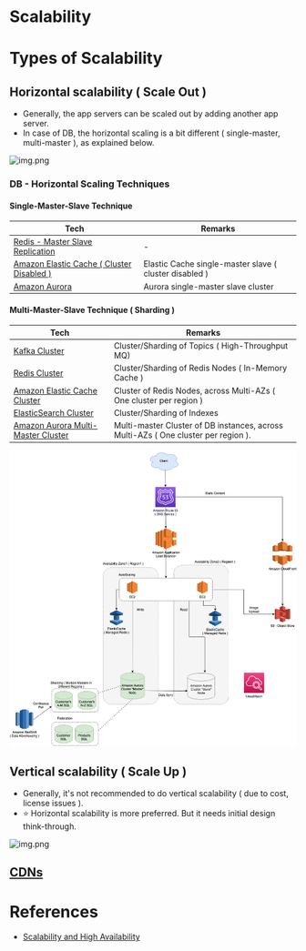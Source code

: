 
# Scalability

# Types of Scalability

## Horizontal scalability ( Scale Out )
- Generally, the app servers can be scaled out by adding another app server.
- In case of DB, the horizontal scaling is a bit different ( single-master, multi-master ), as explained below.

![img.png](https://dzone.com/storage/temp/5747694-picture1.png)

### DB - Horizontal Scaling Techniques

#### Single-Master-Slave Technique

| Tech                                                                                                       | Remarks                                                |
|------------------------------------------------------------------------------------------------------------|--------------------------------------------------------|
| [Redis - Master Slave Replication](../3_DatabaseComponents/Redis/RedisMasterSlaveReplication.md)                              | -                                                      |
| [Amazon Elastic Cache ( Cluster Disabled )](../../2_AWSComponents/6_DatabaseServices/AmazonElasicCache.md#redis-cluster-mode-disabled-vs-redis-cluster-mode-enabled) | Elastic Cache single-master slave ( cluster disabled ) |
| [Amazon Aurora](../../2_AWSComponents/6_DatabaseServices/AmazonAurora)                                     | Aurora single-master slave cluster                     |

#### Multi-Master-Slave Technique ( Sharding )

| Tech                                                                                                                                        | Remarks                                                                            |
|---------------------------------------------------------------------------------------------------------------------------------------------|------------------------------------------------------------------------------------|
| [Kafka Cluster](../4_MessageBrokers/Kafka.md)                                                                                               | Cluster/Sharding of Topics ( High-Throughput MQ)                                   |                     
| [Redis Cluster](../3_DatabaseComponents/Redis/RedisCluster.md)                                                                                                 | Cluster/Sharding of Redis Nodes ( In-Memory Cache )                                |
| [Amazon Elastic Cache Cluster](../../2_AWSComponents/6_DatabaseServices/AmazonElasicCache.md#redis-cluster-mode-disabled-vs-redis-cluster-mode-enabled)                                               | Cluster of Redis Nodes, across Multi-AZs ( One cluster per region )                |
| [ElasticSearch Cluster](../3_DatabaseComponents/ElasticSearch/ElasticSearchCluster.md)                                                      | Cluster/Sharding of Indexes                                                        |
| [Amazon Aurora Multi-Master Cluster](../../2_AWSComponents/6_DatabaseServices/AmazonAurora/AuroraDBClusters.md#aurora-multi-master-cluster) | Multi-master Cluster of DB instances, across Multi-AZs ( One cluster per region ). |

![img.png](../../2_AWSComponents/0_AWSDesigns/DesignScalableSystemWithRDMS/DesignScalableSystemWithRelationalDBOnAWS.drawio.png)

## Vertical scalability ( Scale Up )
- Generally, it's not recommended to do vertical scalability ( due to cost, license issues ). 
- :star: Horizontal scalability is more preferred. But it needs initial design think-through.

![img.png](https://dzone.com/storage/temp/5747695-picture2.png)

## [CDNs](CDNs.md)

# References
- [Scalability and High Availability](https://dzone.com/refcardz/scalability)
